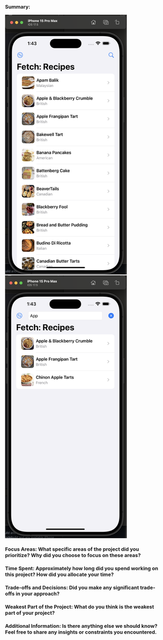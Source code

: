 ### Summary:
<p float="left">
  <img src="./images/TakeHomeSS1.png" width="400" />
  <img src="./images/TakeHomeSS2.png" width="400" /> 
</p>

### Focus Areas: What specific areas of the project did you prioritize? Why did you choose to focus on these areas?

### Time Spent: Approximately how long did you spend working on this project? How did you allocate your time?

### Trade-offs and Decisions: Did you make any significant trade-offs in your approach?

### Weakest Part of the Project: What do you think is the weakest part of your project?

### Additional Information: Is there anything else we should know? Feel free to share any insights or constraints you encountered.
